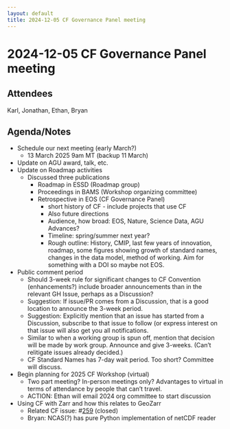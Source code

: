 ```yaml
---
layout: default
title: 2024-12-05 CF Governance Panel meeting
---
```

# 2024-12-05 CF Governance Panel meeting

## Attendees
Karl, Jonathan, Ethan, Bryan

## Agenda/Notes

* Schedule our next meeting (early March?)
    * 13 March 2025 9am MT (backup 11 March)
* Update on AGU award, talk, etc.
* Update on Roadmap activities
    * Discussed three publications
        * Roadmap in ESSD (Roadmap group)
        * Proceedings in BAMS (Workshop organizing committee)
        * Retrospective in EOS (CF Governance Panel)
            * short history of CF \- include projects that use CF
            * Also future directions
            * Audience, how broad: EOS, Nature, Science Data, AGU Advances?
            * Timeline: spring/summer next year?
            * Rough outline: History, CMIP, last few years of innovation, roadmap, some figures showing growth of standard names, changes in the data model, method of working.
              Aim for something with a DOI so maybe not EOS.
* Public comment period
    * Should 3-week rule for significant changes to CF Convention (enhancements?) include broader announcements than in the relevant GH Issue, perhaps as a Discussion?
    * Suggestion: If issue/PR comes from a Discussion, that is a good location to announce the 3-week period.
    * Suggestion: Explicitly mention that an issue has started from a Discussion, subscribe to that issue to follow (or express interest on that issue will also get you all notifications.
    * Similar to when a working group is spun off, mention that decision will be made by work group. Announce and give 3-weeks. (Can’t relitigate issues already decided.)
    * CF Standard Names has 7-day wait period. Too short? Committee will discuss.
* Begin planning for 2025 CF Workshop (virtual)
    * Two part meeting? In-person meetings only? Advantages to virtual in terms of attendance by people that can’t travel.
    * ACTION: Ethan will email 2024 org committee to start discussion
* Using CF with Zarr and how this relates to GeoZarr
    * Related CF issue: \#[259](https://github.com/cf-convention/discuss/issues/259) (closed)
    * Bryan: NCAS(?) has pure Python implementation of netCDF reader
